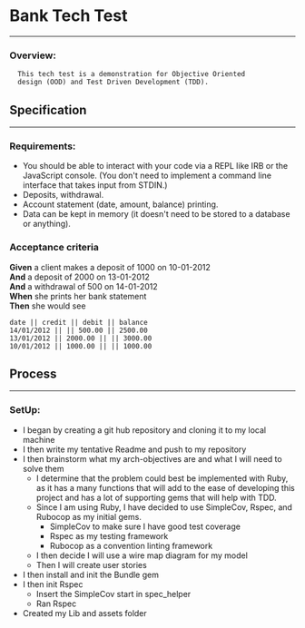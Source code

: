 # Bank Tech Test
-----

### Overview:
      This tech test is a demonstration for Objective Oriented
      design (OOD) and Test Driven Development (TDD).

## Specification
------

### Requirements:

  * You should be able to interact with your code via a REPL like IRB or the JavaScript console.  (You don't need to implement a command line interface that takes input from STDIN.)
  * Deposits, withdrawal.
  * Account statement (date, amount, balance) printing.
  * Data can be kept in memory (it doesn't need to be stored to a database or anything).

### Acceptance criteria

  **Given** a client makes a deposit of 1000 on 10-01-2012  
  **And** a deposit of 2000 on 13-01-2012  
  **And** a withdrawal of 500 on 14-01-2012  
  **When** she prints her bank statement  
  **Then** she would see

  ```
  date || credit || debit || balance
  14/01/2012 || || 500.00 || 2500.00
  13/01/2012 || 2000.00 || || 3000.00
  10/01/2012 || 1000.00 || || 1000.00
  ```


## Process
---

### SetUp:
  * I began by creating a git hub repository and cloning it to my local machine
  * I then write my tentative Readme and push to my repository
  * I then brainstorm what my arch-objectives are and what I will need to solve them
    * I determine that the problem could best be implemented with Ruby, as it has a many functions that will add to the ease of developing this project and has a lot of supporting gems that will help with TDD.
    * Since I am using Ruby, I have decided to use SimpleCov, Rspec, and Rubocop as my initial gems.
        * SimpleCov to make sure I have good test coverage
        * Rspec as my testing framework
        * Rubocop as a convention linting framework
    * I then decide I will use a wire map diagram for my model
    * Then I will create user stories
  * I then install and init the Bundle gem
  * I then init Rspec
    * Insert the SimpleCov start in spec_helper
    * Ran Rspec
  * Created my Lib and assets folder
